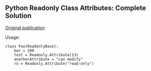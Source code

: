 ## Python Readonly Class Attributes: Complete Solution

[Original publication](https://www.codeproject.com/Articles/1227368/Python-Readonly-Class-Attributes)

Usage:
```
class Foo(ReadonlyBase):
    bar = 100
    test = Readonly.Attribute(13)
    anotherAttribute = "can modify"
    ro = Readonly.Attribute("read-only")
```

